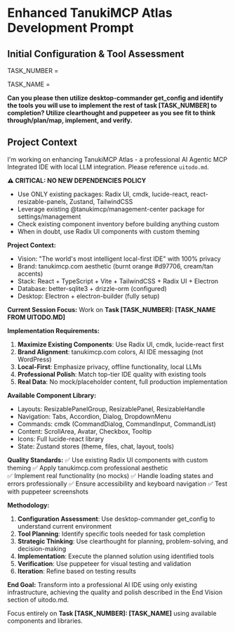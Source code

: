 # Enhanced TanukiMCP Atlas Development Prompt

## Initial Configuration & Tool Assessment

TASK_NUMBER = 

TASK_NAME = 

**Can you please then utilize desktop-commander get_config and identify the tools you will use to implement the rest of task [TASK_NUMBER] to completion? Utilize clearthought and puppeteer as you see fit to think through/plan/map, implement, and verify.**

## Project Context

I'm working on enhancing TanukiMCP Atlas - a professional AI Agentic MCP Integrated IDE with local LLM integration. Please reference `uitodo.md`.

**⚠️ CRITICAL: NO NEW DEPENDENCIES POLICY**
- Use ONLY existing packages: Radix UI, cmdk, lucide-react, react-resizable-panels, Zustand, TailwindCSS
- Leverage existing @tanukimcp/management-center package for settings/management
- Check existing component inventory before building anything custom
- When in doubt, use Radix UI components with custom theming

**Project Context:**
- Vision: "The world's most intelligent local-first IDE" with 100% privacy  
- Brand: tanukimcp.com aesthetic (burnt orange #d97706, cream/tan accents)
- Stack: React + TypeScript + Vite + TailwindCSS + Radix UI + Electron
- Database: better-sqlite3 + drizzle-orm (configured)
- Desktop: Electron + electron-builder (fully setup)

**Current Session Focus:**
Work on **Task [TASK_NUMBER]: [TASK_NAME FROM UITODO.MD]**

**Implementation Requirements:**
1. **Maximize Existing Components**: Use Radix UI, cmdk, lucide-react first
2. **Brand Alignment**: tanukimcp.com colors, AI IDE messaging (not WordPress)
3. **Local-First**: Emphasize privacy, offline functionality, local LLMs
4. **Professional Polish**: Match top-tier IDE quality with existing tools
5. **Real Data**: No mock/placeholder content, full production implementation

**Available Component Library:**
- Layouts: ResizablePanelGroup, ResizablePanel, ResizableHandle
- Navigation: Tabs, Accordion, Dialog, DropdownMenu  
- Commands: cmdk (CommandDialog, CommandInput, CommandList)
- Content: ScrollArea, Avatar, Checkbox, Tooltip
- Icons: Full lucide-react library
- State: Zustand stores (theme, files, chat, layout, tools)

**Quality Standards:**
✅ Use existing Radix UI components with custom theming
✅ Apply tanukimcp.com professional aesthetic  
✅ Implement real functionality (no mocks)
✅ Handle loading states and errors professionally
✅ Ensure accessibility and keyboard navigation
✅ Test with puppeteer screenshots

**Methodology:**
1. **Configuration Assessment**: Use desktop-commander get_config to understand current environment
2. **Tool Planning**: Identify specific tools needed for task completion
3. **Strategic Thinking**: Use clearthought for planning, problem-solving, and decision-making
4. **Implementation**: Execute the planned solution using identified tools
5. **Verification**: Use puppeteer for visual testing and validation
6. **Iteration**: Refine based on testing results

**End Goal:** Transform into a professional AI IDE using only existing infrastructure, achieving the quality and polish described in the End Vision section of uitodo.md.

Focus entirely on **Task [TASK_NUMBER]: [TASK_NAME]** using available components and libraries.